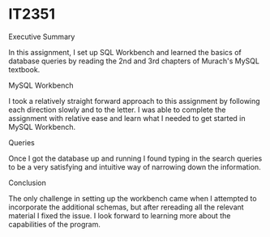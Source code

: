 # IT2351
Executive Summary

In this assignment, I set up SQL Workbench and learned the basics of database queries by reading the 2nd and 3rd chapters of Murach's MySQL textbook.

MySQL Workbench

I took a relatively straight forward approach to this assignment by following each direction slowly and to the letter. I was able to complete the assignment with relative ease and 
learn what I needed to get started in MySQL Workbench.

Queries

Once I got the database up and running I found typing in the search queries to be a very satisfying and intuitive way of narrowing down the information. 

Conclusion

The only challenge in setting up the workbench came when I attempted to incorporate the additional schemas, but after rereading all the relevant material I fixed the issue.
I look forward to learning more about the capabilities of the program.
